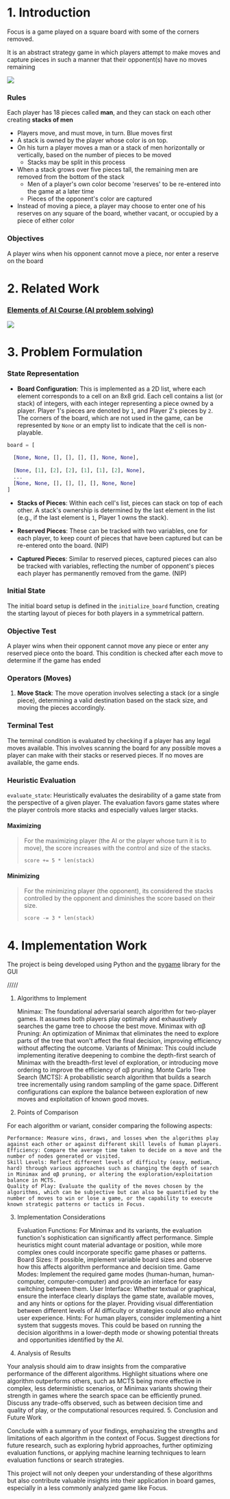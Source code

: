 # 1. Introduction


Focus is a game played on a square board with some of the corners removed.

It is an abstract strategy game in which players attempt to make moves and capture pieces in such a manner that their opponent(s) have no moves remaining

![](docs/board-img.png)

### Rules
Each player has 18 pieces called **man**, and they can stack on each other creating **stacks of men**


- Players move, and must move, in turn. Blue moves first
- A stack is owned by the player whose color is on top.
- On his turn a player moves a man or a stack of men horizontally or vertically, based on the number of pieces to be moved 
  - Stacks may be split in this process
- When a stack grows over five pieces tall, the remaining men are removed from the bottom of the stack
  - Men of a player's own color become 'reserves' to be re-entered into the game at a later time
  - Pieces of the opponent's color are captured
- Instead of moving a piece, a player may choose to enter one of his reserves on any square of the board, whether vacant, or occupied by a piece of either color


### Objectives

A player wins when his opponent cannot move a piece, nor enter a reserve on the board


# 2. Related Work

### [Elements of AI Course (AI problem solving)](https://course.elementsofai.com/2)

![](docs/img.png)

# 3. Problem Formulation

### State Representation

- **Board Configuration**: This is implemented as a 2D list, where each element corresponds to a cell on an 8x8 grid. Each cell contains a list (or stack) of integers, with each integer representing a piece owned by a player. Player 1's pieces are denoted by `1`, and Player 2's pieces by `2`. The corners of the board, which are not used in the game, can be represented by `None` or an empty list to indicate that the cell is non-playable.

```python
board = [
    
  [None, None, [], [], [], [], None, None],
    
  [None, [1], [2], [2], [1], [1], [2], None],
  ...
  [None, None, [], [], [], [], None, None]
]
```

- **Stacks of Pieces**: Within each cell's list, pieces can stack on top of each other. A stack's ownership is determined by the last element in the list (e.g., if the last element is `1`, Player 1 owns the stack).

- **Reserved Pieces**: These can be tracked with two variables, one for each player, to keep count of pieces that have been captured but can be re-entered onto the board. (NIP)

- **Captured Pieces**: Similar to reserved pieces, captured pieces can also be tracked with variables, reflecting the number of opponent's pieces each player has permanently removed from the game. (NIP)

### Initial State
The initial board setup is defined in the `initialize_board` function, creating the starting layout of pieces for both players in a symmetrical pattern.


### Objective Test
A player wins when their opponent cannot move any piece or enter any reserved piece onto the board. This condition is checked after each move to determine if the game has ended

### Operators (Moves)
1. **Move Stack**: The move operation involves selecting a stack (or a single piece), determining a valid destination based on the stack size, and moving the pieces accordingly.

### Terminal Test
The terminal condition is evaluated by checking if a player has any legal moves available. This involves scanning the board for any possible moves a player can make with their stacks or reserved pieces. If no moves are available, the game ends.

### Heuristic Evaluation

`evaluate_state`: Heuristically evaluates the desirability of a game state from the perspective of a given player. The evaluation favors game states where the player controls more stacks and especially values larger stacks.

#### Maximizing
> For the maximizing player (the AI or the player whose turn it is to move), the score increases with the control and size of the stacks.
> 
> `score += 5 * len(stack)`

#### Minimizing

> For the minimizing player (the opponent), its considered the stacks controlled by the opponent and diminishes the score based on their size. 
> 
>`score -= 3 * len(stack)`



# 4. Implementation Work

The project is being developed using Python and the [pygame](https://www.pygame.org/docs/) library for the GUI

/////


1. Algorithms to Implement

    Minimax: The foundational adversarial search algorithm for two-player games. It assumes both players play optimally and exhaustively searches the game tree to choose the best move.
    Minimax with αβ Pruning: An optimization of Minimax that eliminates the need to explore parts of the tree that won't affect the final decision, improving efficiency without affecting the outcome.
    Variants of Minimax: This could include implementing iterative deepening to combine the depth-first search of Minimax with the breadth-first level of exploration, or introducing move ordering to improve the efficiency of αβ pruning.
    Monte Carlo Tree Search (MCTS): A probabilistic search algorithm that builds a search tree incrementally using random sampling of the game space. Different configurations can explore the balance between exploration of new moves and exploitation of known good moves.

2. Points of Comparison

For each algorithm or variant, consider comparing the following aspects:

    Performance: Measure wins, draws, and losses when the algorithms play against each other or against different skill levels of human players.
    Efficiency: Compare the average time taken to decide on a move and the number of nodes generated or visited.
    Skill Levels: Reflect different levels of difficulty (easy, medium, hard) through various approaches such as changing the depth of search in Minimax and αβ pruning, or altering the exploration/exploitation balance in MCTS.
    Quality of Play: Evaluate the quality of the moves chosen by the algorithms, which can be subjective but can also be quantified by the number of moves to win or lose a game, or the capability to execute known strategic patterns or tactics in Focus.

3. Implementation Considerations

    Evaluation Functions: For Minimax and its variants, the evaluation function's sophistication can significantly affect performance. Simple heuristics might count material advantage or position, while more complex ones could incorporate specific game phases or patterns.
    Board Sizes: If possible, implement variable board sizes and observe how this affects algorithm performance and decision time.
    Game Modes: Implement the required game modes (human-human, human-computer, computer-computer) and provide an interface for easy switching between them.
    User Interface: Whether textual or graphical, ensure the interface clearly displays the game state, available moves, and any hints or options for the player. Providing visual differentiation between different levels of AI difficulty or strategies could also enhance user experience.
    Hints: For human players, consider implementing a hint system that suggests moves. This could be based on running the decision algorithms in a lower-depth mode or showing potential threats and opportunities identified by the AI.

4. Analysis of Results

Your analysis should aim to draw insights from the comparative performance of the different algorithms. Highlight situations where one algorithm outperforms others, such as MCTS being more effective in complex, less deterministic scenarios, or Minimax variants showing their strength in games where the search space can be efficiently pruned. Discuss any trade-offs observed, such as between decision time and quality of play, or the computational resources required.
5. Conclusion and Future Work

Conclude with a summary of your findings, emphasizing the strengths and limitations of each algorithm in the context of Focus. Suggest directions for future research, such as exploring hybrid approaches, further optimizing evaluation functions, or applying machine learning techniques to learn evaluation functions or search strategies.

This project will not only deepen your understanding of these algorithms but also contribute valuable insights into their application in board games, especially in a less commonly analyzed game like Focus.
